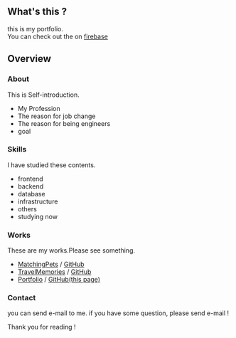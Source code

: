 ## What's this ?
this is my portfolio.  
You can check out the on [firebase](https://portfolio-f4b3a.web.app/)  
  
## Overview
### About
This is Self-introduction.
- My Profession
- The reason for job change
- The reason for being engineers
- goal
### Skills
I have studied these contents.
- frontend
- backend
- database
- infrastructure
- others
- studying now
### Works
These are my works.Please see something.
- [MatchingPets](https://matchingpet.herokuapp.com/) / [GitHub](https://github.com/watanabedaigo/MatchingPets)
- [TravelMemories](https://your-memories-dd52e.web.app/) / [GitHub](https://github.com/watanabedaigo/TravelMemories)
- [Portfolio](https://portfolio-f4b3a.web.app/) / [GitHub(this page)](https://github.com/watanabedaigo/Portfolio)
### Contact
you can send e-mail to me.
if you have some question, please send e-mail !

Thank you for reading !
